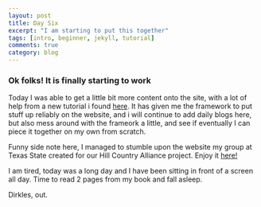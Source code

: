 ```yaml
---
layout: post
title: Day Six
excerpt: "I am starting to put this together"
tags: [intro, beginner, jekyll, tutorial]
comments: true
category: blog
---
```


### Ok folks! It is finally starting to work

Today I was able to get a little bit more content onto the site, with a lot of help from a new tutorial i found [here](https://biodata-club.github.io/githubPagesTutorial/#fork-the-repository-from-github). It has given me the framework to put stuff up reliably on the website, and i will continue to add daily blogs here, but also mess around with the frameork a little, and see if eventually I can piece it together on my own from scratch.

Funny side note here, I managed to stumble upon the website my group at Texas State created for our Hill Country Alliance project. Enjoy it [here!](http://sites.geo.txstate.edu/g4427/F07/g4427f07-03/index.html)

I am tired, today was a long day and I have been sitting in front of a screen all day. Time to read 2 pages from my book and fall asleep.

Dirkles, out.
